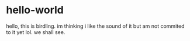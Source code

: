 # hello-world

hello, this is birdling. im thinking i like the sound of it but am not commited to it yet lol. we shall see. 
